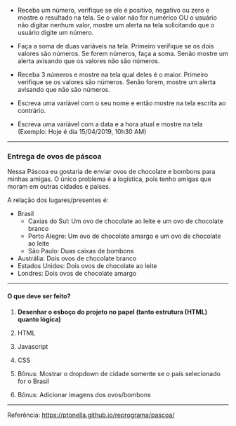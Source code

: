 * Receba um número, verifique se ele é positivo, negativo ou zero e mostre o resultado na tela. Se o valor não for numérico OU o usuário não digitar nenhum valor, mostre um alerta na tela solicitando que o usuário digite um número.

* Faça a soma de duas variáveis na tela. Primeiro verifique se os dois valores são números. Se forem números, faça a soma. Senão mostre um alerta avisando que os valores não são números.

* Receba 3 números e mostre na tela qual deles é o maior. Primeiro verifique se os valores são números. Senão forem, mostre um alerta avisando que não são números.

* Escreva uma variável com o seu nome e então mostre na tela escrita ao contrário.

* Escreva uma variável com a data e a hora atual e mostre na tela (Exemplo: Hoje é dia 15/04/2019, 10h30 AM)

***


### Entrega de ovos de páscoa

Nessa Páscoa eu gostaria de enviar ovos de chocolate e bombons para minhas amigas. O único problema é a logística, pois tenho amigas que moram em outras cidades e países.

A relação dos lugares/presentes é:

* Brasil
  - Caxias do Sul: Um ovo de chocolate ao leite e um ovo de chocolate branco
  - Porto Alegre: Um ovo de chocolate amargo e um ovo de chocolate ao leite
  - São Paulo: Duas caixas de bombons
* Austrália: Dois ovos de chocolate branco
* Estados Unidos: Dois ovos de chocolate ao leite
* Londres: Dois ovos de chocolate amargo

***

#### O que deve ser feito?

1. **Desenhar o esboço do projeto no papel (tanto estrutura (HTML) quanto lógica)**
2. HTML
3. Javascript
4. CSS

5. Bônus: Mostrar o dropdown de cidade somente se o país selecionado for o Brasil
6. Bônus: Adicionar imagens dos ovos/bombons

***

Referência: https://ptonella.github.io/reprograma/pascoa/

